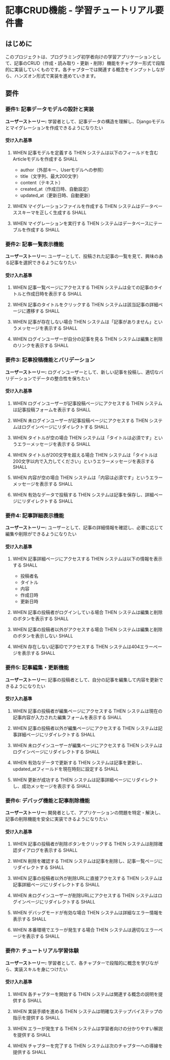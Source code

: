 # 記事CRUD機能 - 学習チュートリアル要件書

## はじめに

このプロジェクトは、プログラミング初学者向けの学習アプリケーションとして、記事のCRUD（作成・読み取り・更新・削除）機能をチャプター形式で段階的に実装していくものです。各チャプターでは関連する概念をインプットしながら、ハンズオン形式で実装を進めていきます。

## 要件

### 要件1: 記事データモデルの設計と実装

**ユーザーストーリー:** 学習者として、記事データの構造を理解し、Djangoモデルとマイグレーションを作成できるようになりたい

#### 受け入れ基準

1. WHEN 記事モデルを定義する THEN システムは以下のフィールドを含むArticleモデルを作成する SHALL
   - author（外部キー、Userモデルへの参照）
   - title（文字列、最大200文字）
   - content（テキスト）
   - created_at（作成日時、自動設定）
   - updated_at（更新日時、自動更新）

2. WHEN マイグレーションファイルを作成する THEN システムはデータベーススキーマを正しく生成する SHALL

3. WHEN マイグレーションを実行する THEN システムはデータベースにテーブルを作成する SHALL

### 要件2: 記事一覧表示機能

**ユーザーストーリー:** ユーザーとして、投稿された記事の一覧を見て、興味のある記事を選択できるようになりたい

#### 受け入れ基準

1. WHEN 記事一覧ページにアクセスする THEN システムは全ての記事のタイトルと作成日時を表示する SHALL

2. WHEN 記事のタイトルをクリックする THEN システムは該当記事の詳細ページに遷移する SHALL

3. WHEN 記事が存在しない場合 THEN システムは「記事がありません」というメッセージを表示する SHALL

4. WHEN ログインユーザーが自分の記事を見る THEN システムは編集と削除のリンクを表示する SHALL

### 要件3: 記事投稿機能とバリデーション

**ユーザーストーリー:** ログインユーザーとして、新しい記事を投稿し、適切なバリデーションでデータの整合性を保ちたい

#### 受け入れ基準

1. WHEN ログインユーザーが記事投稿ページにアクセスする THEN システムは記事投稿フォームを表示する SHALL

2. WHEN 未ログインユーザーが記事投稿ページにアクセスする THEN システムはログインページにリダイレクトする SHALL

3. WHEN タイトルが空の場合 THEN システムは「タイトルは必須です」というエラーメッセージを表示する SHALL

4. WHEN タイトルが200文字を超える場合 THEN システムは「タイトルは200文字以内で入力してください」というエラーメッセージを表示する SHALL

5. WHEN 内容が空の場合 THEN システムは「内容は必須です」というエラーメッセージを表示する SHALL

6. WHEN 有効なデータで投稿する THEN システムは記事を保存し、詳細ページにリダイレクトする SHALL

### 要件4: 記事詳細表示機能

**ユーザーストーリー:** ユーザーとして、記事の詳細情報を確認し、必要に応じて編集や削除ができるようになりたい

#### 受け入れ基準

1. WHEN 記事詳細ページにアクセスする THEN システムは以下の情報を表示する SHALL
   - 投稿者名
   - タイトル
   - 内容
   - 作成日時
   - 更新日時

2. WHEN 記事の投稿者がログインしている場合 THEN システムは編集と削除のボタンを表示する SHALL

3. WHEN 記事の投稿者以外がアクセスする場合 THEN システムは編集と削除のボタンを表示しない SHALL

4. WHEN 存在しない記事IDでアクセスする THEN システムは404エラーページを表示する SHALL

### 要件5: 記事編集・更新機能

**ユーザーストーリー:** 記事の投稿者として、自分の記事を編集して内容を更新できるようになりたい

#### 受け入れ基準

1. WHEN 記事の投稿者が編集ページにアクセスする THEN システムは現在の記事内容が入力された編集フォームを表示する SHALL

2. WHEN 記事の投稿者以外が編集ページにアクセスする THEN システムは記事詳細ページにリダイレクトする SHALL

3. WHEN 未ログインユーザーが編集ページにアクセスする THEN システムはログインページにリダイレクトする SHALL

4. WHEN 有効なデータで更新する THEN システムは記事を更新し、updated_atフィールドを現在時刻に設定する SHALL

5. WHEN 更新が成功する THEN システムは記事詳細ページにリダイレクトし、成功メッセージを表示する SHALL

### 要件6: デバッグ機能と記事削除機能

**ユーザーストーリー:** 開発者として、アプリケーションの問題を特定・解決し、記事の削除機能を安全に実装できるようになりたい

#### 受け入れ基準

1. WHEN 記事の投稿者が削除ボタンをクリックする THEN システムは削除確認ダイアログを表示する SHALL

2. WHEN 削除を確認する THEN システムは記事を削除し、記事一覧ページにリダイレクトする SHALL

3. WHEN 記事の投稿者以外が削除URLに直接アクセスする THEN システムは記事詳細ページにリダイレクトする SHALL

4. WHEN 未ログインユーザーが削除URLにアクセスする THEN システムはログインページにリダイレクトする SHALL

5. WHEN デバッグモードが有効な場合 THEN システムは詳細なエラー情報を表示する SHALL

6. WHEN 本番環境でエラーが発生する場合 THEN システムは適切なエラーページを表示する SHALL

### 要件7: チュートリアル学習体験

**ユーザーストーリー:** 学習者として、各チャプターで段階的に概念を学びながら、実装スキルを身につけたい

#### 受け入れ基準

1. WHEN 各チャプターを開始する THEN システムは関連する概念の説明を提供する SHALL

2. WHEN 実装手順を進める THEN システムは明確なステップバイステップの指示を提供する SHALL

3. WHEN エラーが発生する THEN システムは学習者向けの分かりやすい解説を提供する SHALL

4. WHEN チャプターを完了する THEN システムは次のチャプターへの導線を提供する SHALL